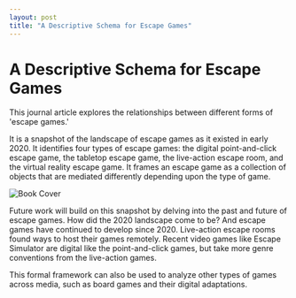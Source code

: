 ```yaml
---
layout: post
title: "A Descriptive Schema for Escape Games"
---
```


# A Descriptive Schema for Escape Games

This journal article explores the relationships between different forms of 'escape games.'

It is a snapshot of the landscape of escape games as it existed in early 2020. It identifies four types of escape games: the digital point-and-click escape game, the tabletop escape game, the live-action escape room, and the virtual reality escape game. It frames an escape game as a collection of objects that are mediated differently depending upon the type of game. 

![Book Cover](/portfolio/assets/images/schema.PNG "Schema")

Future work will build on this snapshot by delving into the past and future of escape games. How did the 2020 landscape come to be? And escape games have continued to develop since 2020. Live-action escape rooms found ways to host their games remotely. Recent video games like Escape Simulator are digital like the point-and-click games, but take more genre conventions from the live-action games.

This formal framework can also be used to analyze other types of games across media, such as board games and their digital adaptations. 